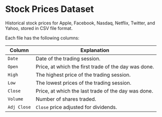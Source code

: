 # Stock Prices Dataset

Historical stock prices for Apple, Facebook, Nasdaq, Netflix, Twitter, and Yahoo, stored in CSV file format.

Each file has the following columns:

Column|Explanation
---|---
`Date`|Date of the trading session.
`Open`|Price, at which the first trade of the day was done.
`High`|The highest price of the trading session.
`Low`|The lowest prices of the trading session.
`Close`|Price, at which the last trade of the day was done.
`Volume`|Number of shares traded.
`Adj Close`|`Close` price adjusted for dividends.
